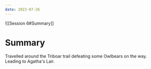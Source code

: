 ```yaml
---
date: 2023-07-26
---
```

![[Session 6#Summary]]


# Summary
Travelled around the Triboar trail defeating some Owlbears on the way. Leading to Agatha's Lair.